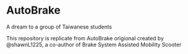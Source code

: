 # AutoBrake
A dream to a group of Taiwanese students

This repository is replicate from AutoBrake origional created by @shawnL1225, a co-author of Brake System Assisted Mobility Scooter

